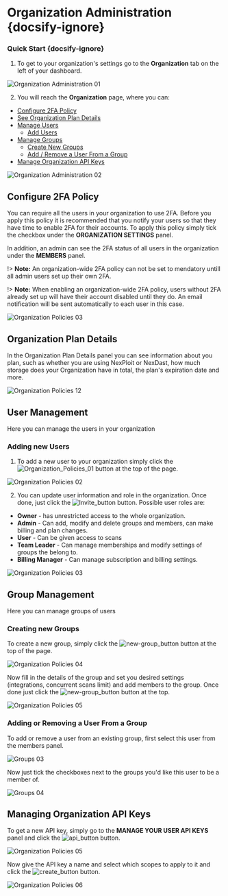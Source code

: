# Organization Administration {docsify-ignore}

### Quick Start {docsify-ignore}
1. To get to your organization's settings go to the **Organization** tab on the left of your dashboard.

![Organization Administration 01](media/organization-administration-01.png ':size=100%')

2. You will reach the **Organization** page, where you can:
  - [Configure 2FA Policy](#configure-2fa-policy)
  - [See Organization Plan Details](#organization-plan-details)
  - [Manage Users](#user-management)
    - [Add Users](#adding-new-user)
  - [Manage Groups](#group-management)
    - [Create New Groups](#creating-new-groups)
    - [Add / Remove a User From a Group](#adding-or-removing-a-user-from-a-group)
  - [Manage Organization API Keys](#managing-organization-api-keys)

![Organization Administration 02](media/organization-administration-02.png ':size=100%')

## Configure 2FA Policy
You can require all the users in your organization to use 2FA. Before you apply this policy it is recommended that you notify your users so that they have time to enable 2FA for their accounts.
To apply this policy simply tick the checkbox under the **ORGANIZATION SETTINGS** panel.

In addition, an admin can see the 2FA status of all users in the organization under the **MEMBERS** panel.

!> **Note:** An organization-wide 2FA policy can not be set to mendatory untill all admin users set up their own 2FA.

!> **Note:** When enabling an organization-wide 2FA policy, users without 2FA already set up will have their account disabled until they do. An email notification will be sent automatically to each user in this case.

![Organization Policies 03](media/organization-administration-03.png ':size=100%')

## Organization Plan Details
In the Organization Plan Details panel you can see information about you plan, such as whether you are using NexPloit or NexDast, how much storage does your Organization have in total, the plan's expiration date and more.

![Organization Policies 12](media/organization-administration-12.png ':size=100%')

## User Management
Here you can manage the users in your organization

### Adding new Users
1. To add a new user to your organization simply click the ![Organization_Policies_01](media/new-user_button.png ':size=3%') button at the top of the page.

![Organization Policies 02](media/organization-administration-04.png ':size=100%')

2. You can update user information and role in the organization. Once done, just click the ![Invite_button](media/invite_button.png ':size=5%') button. Possible user roles are:

- **Owner** - has unrestricted access to the whole organization.
- **Admin** - Can add, modify and delete groups and members, can make billing and plan changes.
- **User** - Can be given access to scans
- **Team Leader** - Can manage memberships and modify settings of groups the belong to.
- **Billing Manager** - Can manage subscription and billing settings.

![Organization Policies 03](media/organization-administration-05.png ':size=100%')

## Group Management
Here you can manage groups of users

### Creating new Groups
To create a new group, simply click the ![new-group_button](media/new-group_button.png ':size=3%') button at the top of the page.

![Organization Policies 04](media/organization-administration-06.png ':size=100%')

Now fill in the details of the group and set you desired settings (integrations, concurrent scans limit) and add members to the group. Once done just click the ![new-group_button](media/create_button.png ':size=5%') button at the top.

![Organization Policies 05](media/organization-administration-07.png ':size=100%')

### Adding or Removing a User From a Group

To add or remove a user from an existing group, first select this user from the members panel.

![Groups 03](media/organization-administration-10.png ':size=100%')

Now just tick the checkboxes next to the groups you'd like this user to be a member of.

![Groups 04](media/organization-administration-11.png ':size=100%')

## Managing Organization API Keys

To get a new API key, simply go to the **MANAGE YOUR USER API KEYS** panel and click the ![api_button](media/api_button.png ':size=14%') button.

![Organization Policies 05](media/organization-administration-08.png ':size=100%')

Now give the API key a name and select which scopes to apply to it and click the ![create_button](media/create_button.png ':size=5%') button.

![Organization Policies 06](media/organization-administration-09.png ':size=100%')